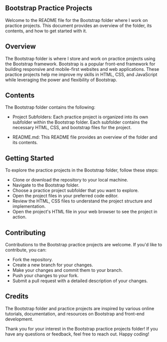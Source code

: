 ## Bootstrap Practice Projects

Welcome to the README file for the Bootstrap folder where I work on practice projects. This document provides an overview of the folder, its contents, and how to get started with it.

## Overview
The Bootstrap folder is where I store and work on practice projects using the Bootstrap framework. Bootstrap is a popular front-end framework for building responsive and mobile-first websites and web applications. These practice projects help me improve my skills in HTML, CSS, and JavaScript while leveraging the power and flexibility of Bootstrap.

## Contents
The Bootstrap folder contains the following:

- Project Subfolders: Each practice project is organized into its own subfolder within the Bootstrap folder. Each subfolder contains the necessary HTML, CSS, and bootstrap files for the project.

- README.md: This README file provides an overview of the folder and its contents.

## Getting Started
To explore the practice projects in the Bootstrap folder, follow these steps:

- Clone or download the repository to your local machine.
- Navigate to the Bootstrap folder.
- Choose a practice project subfolder that you want to explore.
- Open the project files in your preferred code editor.
- Review the HTML, CSS files to understand the project structure and implementation.
- Open the project's HTML file in your web browser to see the project in action.

## Contributing
Contributions to the Bootstrap practice projects are welcome. If you'd like to contribute, you can:

- Fork the repository.
- Create a new branch for your changes.
- Make your changes and commit them to your branch.
- Push your changes to your fork.
- Submit a pull request with a detailed description of your changes.

## Credits
The Bootstrap folder and practice projects are inspired by various online tutorials, documentation, and resources on Bootstrap and front-end development.

Thank you for your interest in the Bootstrap practice projects folder! If you have any questions or feedback, feel free to reach out. Happy coding!